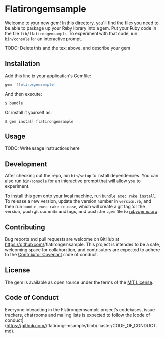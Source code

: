 # Flatirongemsample

Welcome to your new gem! In this directory, you'll find the files you need to be able to package up your Ruby library into a gem. Put your Ruby code in the file `lib/flatirongemsample`. To experiment with that code, run `bin/console` for an interactive prompt.

TODO: Delete this and the text above, and describe your gem

## Installation

Add this line to your application's Gemfile:

```ruby
gem 'flatirongemsample'
```

And then execute:

    $ bundle

Or install it yourself as:

    $ gem install flatirongemsample

## Usage

TODO: Write usage instructions here

## Development

After checking out the repo, run `bin/setup` to install dependencies. You can also run `bin/console` for an interactive prompt that will allow you to experiment.

To install this gem onto your local machine, run `bundle exec rake install`. To release a new version, update the version number in `version.rb`, and then run `bundle exec rake release`, which will create a git tag for the version, push git commits and tags, and push the `.gem` file to [rubygems.org](https://rubygems.org).

## Contributing

Bug reports and pull requests are welcome on GitHub at https://github.com/<github username>/flatirongemsample. This project is intended to be a safe, welcoming space for collaboration, and contributors are expected to adhere to the [Contributor Covenant](http://contributor-covenant.org) code of conduct.

## License

The gem is available as open source under the terms of the [MIT License](https://opensource.org/licenses/MIT).

## Code of Conduct

Everyone interacting in the Flatirongemsample project’s codebases, issue trackers, chat rooms and mailing lists is expected to follow the [code of conduct](https://github.com/<github username>/flatirongemsample/blob/master/CODE_OF_CONDUCT.md).
